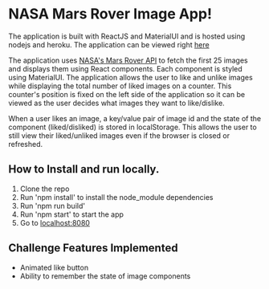 # NASA Mars Rover Image App!


The application is built with ReactJS and MaterialUI and is hosted using nodejs and heroku.
The application can be viewed right [here](https://nasa-rover-image-feed.herokuapp.com/)

The application uses [NASA's Mars Rover API](https://api.nasa.gov/) to fetch the first 25 images and displays
them using React components. Each component is styled using MaterialUI. The application allows the user to like and unlike
images while displaying the total number of liked images on a counter. This counter's position is fixed on the left side of 
the application so it can be viewed as the user decides what images they want to like/dislike. 

When a user likes an image, a key/value pair of image id and the state of the component (liked/disliked) is stored in localStorage.
This allows the user to still view their liked/unliked images even if the browser is closed or refreshed.

## How to Install and run locally.

1. Clone the repo
2. Run 'npm install' to install the node_module dependencies 
3. Run 'npm run build'
4. Run 'npm start' to start the app
5. Go to [localhost:8080](http://localhost:8080/) 

## Challenge Features Implemented
- Animated like button
- Ability to remember the state of image components


